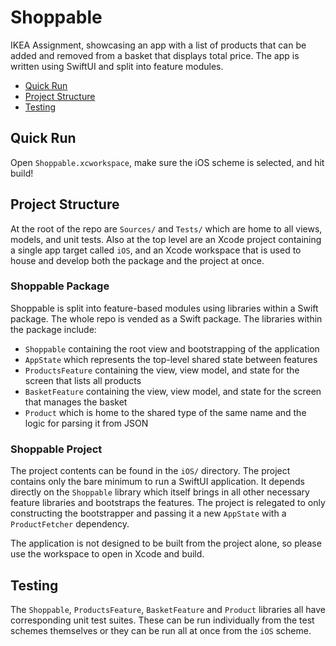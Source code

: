 # Shoppable

IKEA Assignment, showcasing an app with a list of products that can be added and removed from a basket that displays total price. The app is written using SwiftUI and split into feature modules.

* [Quick Run](#quick-run)
* [Project Structure](#project-structure)
* [Testing](#testing)

## Quick Run

Open `Shoppable.xcworkspace`, make sure the iOS scheme is selected, and hit build!

## Project Structure

At the root of the repo are `Sources/` and `Tests/` which are home to all views, models, and unit tests. Also at the top level are an Xcode project containing a single app target called `iOS`, and an Xcode workspace that is used to house and develop both the package and the project at once.

### Shoppable Package

Shoppable is split into feature-based modules using libraries within a Swift package. The whole repo is vended as a Swift package. The libraries within the package include:

* `Shoppable` containing the root view and bootstrapping of the application
* `AppState` which represents the top-level shared state between features
* `ProductsFeature` containing the view, view model, and state for the screen that lists all products
* `BasketFeature` containing the view, view model, and state for the screen that manages the basket
* `Product` which is home to the shared type of the same name and the logic for parsing it from JSON

### Shoppable Project

The project contents can be found in the `iOS/` directory. The project contains only the bare minimum to run a SwiftUI application. It depends directly on the `Shoppable` library which itself brings in all other necessary feature libraries and bootstraps the features. The project is relegated to only constructing the bootstrapper and passing it a new `AppState` with a `ProductFetcher` dependency.

The application is not designed to be built from the project alone, so please use the workspace to open in Xcode and build.

## Testing

The `Shoppable`, `ProductsFeature`, `BasketFeature` and `Product` libraries all have corresponding unit test suites.  These can be run individually from the test schemes themselves or they can be run all at once from the `iOS` scheme.

